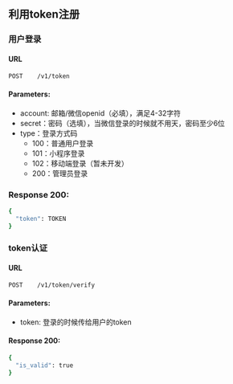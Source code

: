 ## 利用token注册

### 用户登录

#### URL
```bash
POST    /v1/token
```

#### Parameters:
* account: 邮箱/微信openid（必填），满足4-32字符
* secret：密码（选填），当微信登录的时候就不用天，密码至少6位
* type：登录方式码
   - 100：普通用户登录
   - 101：小程序登录
   - 102：移动端登录（暂未开发）
   - 200：管理员登录


### Response 200:
```bash
{
  "token": TOKEN
}
```

### token认证

#### URL 
```bash
POST    /v1/token/verify
```

#### Parameters:
* token: 登录的时候传给用户的token

#### Response 200:
```bash
{
  "is_valid": true
}
```

